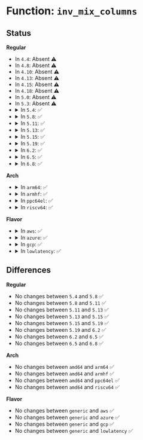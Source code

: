 # Function: <code>inv_mix_columns</code>

## Status
<b>Regular</b>
<ul>
<li>
In <code>4.4</code>: Absent ⚠️
</li>
<li>
In <code>4.8</code>: Absent ⚠️
</li>
<li>
In <code>4.10</code>: Absent ⚠️
</li>
<li>
In <code>4.13</code>: Absent ⚠️
</li>
<li>
In <code>4.15</code>: Absent ⚠️
</li>
<li>
In <code>4.18</code>: Absent ⚠️
</li>
<li>
In <code>5.0</code>: Absent ⚠️
</li>
<li>
In <code>5.3</code>: Absent ⚠️
</li>
<li>
<details>
<summary>In <code>5.4</code>: ✅</summary>

```c
u32 inv_mix_columns(u32 x);
```

**Collision:** Unique Static

**Inline:** No

**Transformation:** False

**Instances:**

```
In lib/crypto/aes.c (ffffffff8152e8f0)
Location: lib/crypto/aes.c:125
Inline: False
Direct callers:
  - lib/crypto/aes.c:aes_decrypt
  - lib/crypto/aes.c:aes_decrypt
  - lib/crypto/aes.c:aes_decrypt
  - lib/crypto/aes.c:aes_decrypt
  - lib/crypto/aes.c:aes_decrypt
  - lib/crypto/aes.c:aes_decrypt
  - lib/crypto/aes.c:aes_decrypt
  - lib/crypto/aes.c:aes_decrypt
  - lib/crypto/aes.c:aes_expandkey
  - lib/crypto/aes.c:aes_expandkey
  - lib/crypto/aes.c:aes_expandkey
  - lib/crypto/aes.c:aes_expandkey
```
**Symbols:**

```
ffffffff8152e8f0-ffffffff8152e952: inv_mix_columns (STB_LOCAL)
```
</details>
</li>
<li>
<details>
<summary>In <code>5.8</code>: ✅</summary>

```c
u32 inv_mix_columns(u32 x);
```

**Collision:** Unique Static

**Inline:** No

**Transformation:** False

**Instances:**

```
In lib/crypto/aes.c (ffffffff81592bf0)
Location: lib/crypto/aes.c:125
Inline: False
Direct callers:
  - lib/crypto/aes.c:aes_decrypt
  - lib/crypto/aes.c:aes_decrypt
  - lib/crypto/aes.c:aes_decrypt
  - lib/crypto/aes.c:aes_decrypt
  - lib/crypto/aes.c:aes_decrypt
  - lib/crypto/aes.c:aes_decrypt
  - lib/crypto/aes.c:aes_decrypt
  - lib/crypto/aes.c:aes_decrypt
  - lib/crypto/aes.c:aes_expandkey
  - lib/crypto/aes.c:aes_expandkey
  - lib/crypto/aes.c:aes_expandkey
  - lib/crypto/aes.c:aes_expandkey
```
**Symbols:**

```
ffffffff81592bf0-ffffffff81592c51: inv_mix_columns (STB_LOCAL)
```
</details>
</li>
<li>
<details>
<summary>In <code>5.11</code>: ✅</summary>

```c
u32 inv_mix_columns(u32 x);
```

**Collision:** Unique Static

**Inline:** No

**Transformation:** False

**Instances:**

```
In lib/crypto/aes.c (ffffffff815af7b0)
Location: lib/crypto/aes.c:125
Inline: False
Direct callers:
  - lib/crypto/aes.c:aes_decrypt
  - lib/crypto/aes.c:aes_decrypt
  - lib/crypto/aes.c:aes_decrypt
  - lib/crypto/aes.c:aes_decrypt
  - lib/crypto/aes.c:aes_decrypt
  - lib/crypto/aes.c:aes_decrypt
  - lib/crypto/aes.c:aes_decrypt
  - lib/crypto/aes.c:aes_decrypt
  - lib/crypto/aes.c:aes_expandkey
  - lib/crypto/aes.c:aes_expandkey
  - lib/crypto/aes.c:aes_expandkey
  - lib/crypto/aes.c:aes_expandkey
```
**Symbols:**

```
ffffffff815af7b0-ffffffff815af81b: inv_mix_columns (STB_LOCAL)
```
</details>
</li>
<li>
<details>
<summary>In <code>5.13</code>: ✅</summary>

```c
u32 inv_mix_columns(u32 x);
```

**Collision:** Unique Static

**Inline:** No

**Transformation:** False

**Instances:**

```
In lib/crypto/aes.c (ffffffff815ba5e0)
Location: lib/crypto/aes.c:125
Inline: False
Direct callers:
  - lib/crypto/aes.c:aes_decrypt
  - lib/crypto/aes.c:aes_decrypt
  - lib/crypto/aes.c:aes_decrypt
  - lib/crypto/aes.c:aes_decrypt
  - lib/crypto/aes.c:aes_decrypt
  - lib/crypto/aes.c:aes_decrypt
  - lib/crypto/aes.c:aes_decrypt
  - lib/crypto/aes.c:aes_decrypt
  - lib/crypto/aes.c:aes_expandkey
  - lib/crypto/aes.c:aes_expandkey
  - lib/crypto/aes.c:aes_expandkey
  - lib/crypto/aes.c:aes_expandkey
```
**Symbols:**

```
ffffffff815ba5e0-ffffffff815ba64e: inv_mix_columns (STB_LOCAL)
```
</details>
</li>
<li>
<details>
<summary>In <code>5.15</code>: ✅</summary>

```c
u32 inv_mix_columns(u32 x);
```

**Collision:** Unique Static

**Inline:** No

**Transformation:** False

**Instances:**

```
In lib/crypto/aes.c (ffffffff81620f90)
Location: lib/crypto/aes.c:125
Inline: False
Direct callers:
  - lib/crypto/aes.c:aes_decrypt
  - lib/crypto/aes.c:aes_decrypt
  - lib/crypto/aes.c:aes_decrypt
  - lib/crypto/aes.c:aes_decrypt
  - lib/crypto/aes.c:aes_decrypt
  - lib/crypto/aes.c:aes_decrypt
  - lib/crypto/aes.c:aes_decrypt
  - lib/crypto/aes.c:aes_decrypt
  - lib/crypto/aes.c:aes_expandkey
  - lib/crypto/aes.c:aes_expandkey
  - lib/crypto/aes.c:aes_expandkey
  - lib/crypto/aes.c:aes_expandkey
```
**Symbols:**

```
ffffffff81620f90-ffffffff81620ffe: inv_mix_columns (STB_LOCAL)
```
</details>
</li>
<li>
<details>
<summary>In <code>5.19</code>: ✅</summary>

```c
u32 inv_mix_columns(u32 x);
```

**Collision:** Unique Static

**Inline:** No

**Transformation:** False

**Instances:**

```
In lib/crypto/aes.c (ffffffff816ef1c0)
Location: lib/crypto/aes.c:125
Inline: False
Direct callers:
  - lib/crypto/aes.c:aes_decrypt
  - lib/crypto/aes.c:aes_decrypt
  - lib/crypto/aes.c:aes_decrypt
  - lib/crypto/aes.c:aes_decrypt
  - lib/crypto/aes.c:aes_decrypt
  - lib/crypto/aes.c:aes_decrypt
  - lib/crypto/aes.c:aes_decrypt
  - lib/crypto/aes.c:aes_decrypt
  - lib/crypto/aes.c:aes_expandkey
  - lib/crypto/aes.c:aes_expandkey
  - lib/crypto/aes.c:aes_expandkey
  - lib/crypto/aes.c:aes_expandkey
```
**Symbols:**

```
ffffffff816ef1c0-ffffffff816ef238: inv_mix_columns (STB_LOCAL)
```
</details>
</li>
<li>
<details>
<summary>In <code>6.2</code>: ✅</summary>

```c
u32 inv_mix_columns(u32 x);
```

**Collision:** Unique Static

**Inline:** No

**Transformation:** False

**Instances:**

```
In lib/crypto/aes.c (ffffffff817dffc0)
Location: lib/crypto/aes.c:125
Inline: False
Direct callers:
  - lib/crypto/aes.c:aes_decrypt
  - lib/crypto/aes.c:aes_decrypt
  - lib/crypto/aes.c:aes_decrypt
  - lib/crypto/aes.c:aes_decrypt
  - lib/crypto/aes.c:aes_decrypt
  - lib/crypto/aes.c:aes_decrypt
  - lib/crypto/aes.c:aes_decrypt
  - lib/crypto/aes.c:aes_decrypt
  - lib/crypto/aes.c:aes_expandkey
  - lib/crypto/aes.c:aes_expandkey
  - lib/crypto/aes.c:aes_expandkey
  - lib/crypto/aes.c:aes_expandkey
```
**Symbols:**

```
ffffffff817dffc0-ffffffff817e0038: inv_mix_columns (STB_LOCAL)
```
</details>
</li>
<li>
<details>
<summary>In <code>6.5</code>: ✅</summary>

```c
u32 inv_mix_columns(u32 x);
```

**Collision:** Unique Static

**Inline:** No

**Transformation:** False

**Instances:**

```
In lib/crypto/aes.c (ffffffff8181f740)
Location: lib/crypto/aes.c:125
Inline: False
Direct callers:
  - lib/crypto/aes.c:aes_decrypt
  - lib/crypto/aes.c:aes_decrypt
  - lib/crypto/aes.c:aes_decrypt
  - lib/crypto/aes.c:aes_decrypt
  - lib/crypto/aes.c:aes_decrypt
  - lib/crypto/aes.c:aes_decrypt
  - lib/crypto/aes.c:aes_decrypt
  - lib/crypto/aes.c:aes_decrypt
  - lib/crypto/aes.c:aes_expandkey
  - lib/crypto/aes.c:aes_expandkey
  - lib/crypto/aes.c:aes_expandkey
  - lib/crypto/aes.c:aes_expandkey
```
**Symbols:**

```
ffffffff8181f740-ffffffff8181f7b8: inv_mix_columns (STB_LOCAL)
```
</details>
</li>
<li>
<details>
<summary>In <code>6.8</code>: ✅</summary>

```c
u32 inv_mix_columns(u32 x);
```

**Collision:** Unique Static

**Inline:** No

**Transformation:** False

**Instances:**

```
In lib/crypto/aes.c (ffffffff818656c0)
Location: lib/crypto/aes.c:125
Inline: False
Direct callers:
  - lib/crypto/aes.c:aes_decrypt
  - lib/crypto/aes.c:aes_decrypt
  - lib/crypto/aes.c:aes_decrypt
  - lib/crypto/aes.c:aes_decrypt
  - lib/crypto/aes.c:aes_decrypt
  - lib/crypto/aes.c:aes_decrypt
  - lib/crypto/aes.c:aes_decrypt
  - lib/crypto/aes.c:aes_decrypt
  - lib/crypto/aes.c:aes_expandkey
  - lib/crypto/aes.c:aes_expandkey
  - lib/crypto/aes.c:aes_expandkey
  - lib/crypto/aes.c:aes_expandkey
```
**Symbols:**

```
ffffffff818656c0-ffffffff81865738: inv_mix_columns (STB_LOCAL)
```
</details>
</li>
</ul>
<b>Arch</b>
<ul>
<li>
<details>
<summary>In <code>arm64</code>: ✅</summary>

```c
u32 inv_mix_columns(u32 x);
```

**Collision:** Unique Static

**Inline:** No

**Transformation:** False

**Instances:**

```
In lib/crypto/aes.c (ffff80001063ae98)
Location: lib/crypto/aes.c:125
Inline: False
Direct callers:
  - lib/crypto/aes.c:aes_decrypt
  - lib/crypto/aes.c:aes_decrypt
  - lib/crypto/aes.c:aes_decrypt
  - lib/crypto/aes.c:aes_decrypt
  - lib/crypto/aes.c:aes_decrypt
  - lib/crypto/aes.c:aes_decrypt
  - lib/crypto/aes.c:aes_decrypt
  - lib/crypto/aes.c:aes_decrypt
  - lib/crypto/aes.c:aes_expandkey
  - lib/crypto/aes.c:aes_expandkey
  - lib/crypto/aes.c:aes_expandkey
  - lib/crypto/aes.c:aes_expandkey
```
**Symbols:**

```
ffff80001063ae98-ffff80001063aef8: inv_mix_columns (STB_LOCAL)
```
</details>
</li>
<li>
<details>
<summary>In <code>armhf</code>: ✅</summary>

```c
u32 inv_mix_columns(u32 x);
```

**Collision:** Unique Static

**Inline:** No

**Transformation:** False

**Instances:**

```
In lib/crypto/aes.c (c07e11c4)
Location: lib/crypto/aes.c:125
Inline: False
Direct callers:
  - lib/crypto/aes.c:aes_decrypt
  - lib/crypto/aes.c:aes_decrypt
  - lib/crypto/aes.c:aes_decrypt
  - lib/crypto/aes.c:aes_decrypt
  - lib/crypto/aes.c:aes_decrypt
  - lib/crypto/aes.c:aes_decrypt
  - lib/crypto/aes.c:aes_decrypt
  - lib/crypto/aes.c:aes_decrypt
  - lib/crypto/aes.c:aes_expandkey
  - lib/crypto/aes.c:aes_expandkey
  - lib/crypto/aes.c:aes_expandkey
  - lib/crypto/aes.c:aes_expandkey
```
**Symbols:**

```
c07e11c4-c07e1234: inv_mix_columns (STB_LOCAL)
```
</details>
</li>
<li>
<details>
<summary>In <code>ppc64el</code>: ✅</summary>

```c
u32 inv_mix_columns(u32 x);
```

**Collision:** Unique Static

**Inline:** No

**Transformation:** False

**Instances:**

```
In lib/crypto/aes.c (c0000000007e2010)
Location: lib/crypto/aes.c:125
Inline: False
Direct callers:
  - lib/crypto/aes.c:aes_decrypt
  - lib/crypto/aes.c:aes_decrypt
  - lib/crypto/aes.c:aes_decrypt
  - lib/crypto/aes.c:aes_decrypt
  - lib/crypto/aes.c:aes_decrypt
  - lib/crypto/aes.c:aes_decrypt
  - lib/crypto/aes.c:aes_decrypt
  - lib/crypto/aes.c:aes_decrypt
  - lib/crypto/aes.c:aes_expandkey
  - lib/crypto/aes.c:aes_expandkey
  - lib/crypto/aes.c:aes_expandkey
  - lib/crypto/aes.c:aes_expandkey
```
**Symbols:**

```
c0000000007e2010-c0000000007e2090: inv_mix_columns (STB_LOCAL)
```
</details>
</li>
<li>
<details>
<summary>In <code>riscv64</code>: ✅</summary>

```c
u32 inv_mix_columns(u32 x);
```

**Collision:** Unique Static

**Inline:** No

**Transformation:** False

**Instances:**

```
In lib/crypto/aes.c (ffffffe000467428)
Location: lib/crypto/aes.c:125
Inline: False
Direct callers:
  - lib/crypto/aes.c:aes_decrypt
  - lib/crypto/aes.c:aes_decrypt
  - lib/crypto/aes.c:aes_decrypt
  - lib/crypto/aes.c:aes_decrypt
  - lib/crypto/aes.c:aes_decrypt
  - lib/crypto/aes.c:aes_decrypt
  - lib/crypto/aes.c:aes_decrypt
  - lib/crypto/aes.c:aes_decrypt
  - lib/crypto/aes.c:aes_expandkey
  - lib/crypto/aes.c:aes_expandkey
  - lib/crypto/aes.c:aes_expandkey
  - lib/crypto/aes.c:aes_expandkey
```
**Symbols:**

```
ffffffe000467428-ffffffe0004674ca: inv_mix_columns (STB_LOCAL)
```
</details>
</li>
</ul>
<b>Flavor</b>
<ul>
<li>
<details>
<summary>In <code>aws</code>: ✅</summary>

```c
u32 inv_mix_columns(u32 x);
```

**Collision:** Unique Static

**Inline:** No

**Transformation:** False

**Instances:**

```
In lib/crypto/aes.c (ffffffff81526ed0)
Location: lib/crypto/aes.c:125
Inline: False
Direct callers:
  - lib/crypto/aes.c:aes_decrypt
  - lib/crypto/aes.c:aes_decrypt
  - lib/crypto/aes.c:aes_decrypt
  - lib/crypto/aes.c:aes_decrypt
  - lib/crypto/aes.c:aes_decrypt
  - lib/crypto/aes.c:aes_decrypt
  - lib/crypto/aes.c:aes_decrypt
  - lib/crypto/aes.c:aes_decrypt
  - lib/crypto/aes.c:aes_expandkey
  - lib/crypto/aes.c:aes_expandkey
  - lib/crypto/aes.c:aes_expandkey
  - lib/crypto/aes.c:aes_expandkey
```
**Symbols:**

```
ffffffff81526ed0-ffffffff81526f32: inv_mix_columns (STB_LOCAL)
```
</details>
</li>
<li>
<details>
<summary>In <code>azure</code>: ✅</summary>

```c
u32 inv_mix_columns(u32 x);
```

**Collision:** Unique Static

**Inline:** No

**Transformation:** False

**Instances:**

```
In lib/crypto/aes.c (ffffffff815171b0)
Location: lib/crypto/aes.c:125
Inline: False
Direct callers:
  - lib/crypto/aes.c:aes_decrypt
  - lib/crypto/aes.c:aes_decrypt
  - lib/crypto/aes.c:aes_decrypt
  - lib/crypto/aes.c:aes_decrypt
  - lib/crypto/aes.c:aes_decrypt
  - lib/crypto/aes.c:aes_decrypt
  - lib/crypto/aes.c:aes_decrypt
  - lib/crypto/aes.c:aes_decrypt
  - lib/crypto/aes.c:aes_expandkey
  - lib/crypto/aes.c:aes_expandkey
  - lib/crypto/aes.c:aes_expandkey
  - lib/crypto/aes.c:aes_expandkey
```
**Symbols:**

```
ffffffff815171b0-ffffffff81517212: inv_mix_columns (STB_LOCAL)
```
</details>
</li>
<li>
<details>
<summary>In <code>gcp</code>: ✅</summary>

```c
u32 inv_mix_columns(u32 x);
```

**Collision:** Unique Static

**Inline:** No

**Transformation:** False

**Instances:**

```
In lib/crypto/aes.c (ffffffff81522f60)
Location: lib/crypto/aes.c:125
Inline: False
Direct callers:
  - lib/crypto/aes.c:aes_decrypt
  - lib/crypto/aes.c:aes_decrypt
  - lib/crypto/aes.c:aes_decrypt
  - lib/crypto/aes.c:aes_decrypt
  - lib/crypto/aes.c:aes_decrypt
  - lib/crypto/aes.c:aes_decrypt
  - lib/crypto/aes.c:aes_decrypt
  - lib/crypto/aes.c:aes_decrypt
  - lib/crypto/aes.c:aes_expandkey
  - lib/crypto/aes.c:aes_expandkey
  - lib/crypto/aes.c:aes_expandkey
  - lib/crypto/aes.c:aes_expandkey
```
**Symbols:**

```
ffffffff81522f60-ffffffff81522fc2: inv_mix_columns (STB_LOCAL)
```
</details>
</li>
<li>
<details>
<summary>In <code>lowlatency</code>: ✅</summary>

```c
u32 inv_mix_columns(u32 x);
```

**Collision:** Unique Static

**Inline:** No

**Transformation:** False

**Instances:**

```
In lib/crypto/aes.c (ffffffff8153c8e0)
Location: lib/crypto/aes.c:125
Inline: False
Direct callers:
  - lib/crypto/aes.c:aes_decrypt
  - lib/crypto/aes.c:aes_decrypt
  - lib/crypto/aes.c:aes_decrypt
  - lib/crypto/aes.c:aes_decrypt
  - lib/crypto/aes.c:aes_decrypt
  - lib/crypto/aes.c:aes_decrypt
  - lib/crypto/aes.c:aes_decrypt
  - lib/crypto/aes.c:aes_decrypt
  - lib/crypto/aes.c:aes_expandkey
  - lib/crypto/aes.c:aes_expandkey
  - lib/crypto/aes.c:aes_expandkey
  - lib/crypto/aes.c:aes_expandkey
```
**Symbols:**

```
ffffffff8153c8e0-ffffffff8153c942: inv_mix_columns (STB_LOCAL)
```
</details>
</li>
</ul>

## Differences
<b>Regular</b>
<ul>
<li>
No changes between <code>5.4</code> and <code>5.8</code> ✅
</li>
<li>
No changes between <code>5.8</code> and <code>5.11</code> ✅
</li>
<li>
No changes between <code>5.11</code> and <code>5.13</code> ✅
</li>
<li>
No changes between <code>5.13</code> and <code>5.15</code> ✅
</li>
<li>
No changes between <code>5.15</code> and <code>5.19</code> ✅
</li>
<li>
No changes between <code>5.19</code> and <code>6.2</code> ✅
</li>
<li>
No changes between <code>6.2</code> and <code>6.5</code> ✅
</li>
<li>
No changes between <code>6.5</code> and <code>6.8</code> ✅
</li>
</ul>
<b>Arch</b>
<ul>
<li>
No changes between <code>amd64</code> and <code>arm64</code> ✅
</li>
<li>
No changes between <code>amd64</code> and <code>armhf</code> ✅
</li>
<li>
No changes between <code>amd64</code> and <code>ppc64el</code> ✅
</li>
<li>
No changes between <code>amd64</code> and <code>riscv64</code> ✅
</li>
</ul>
<b>Flavor</b>
<ul>
<li>
No changes between <code>generic</code> and <code>aws</code> ✅
</li>
<li>
No changes between <code>generic</code> and <code>azure</code> ✅
</li>
<li>
No changes between <code>generic</code> and <code>gcp</code> ✅
</li>
<li>
No changes between <code>generic</code> and <code>lowlatency</code> ✅
</li>
</ul>
